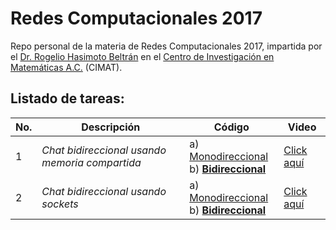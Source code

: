 # Redes Computacionales 2017

Repo personal de la materia de Redes Computacionales 2017, impartida por el [Dr. Rogelio Hasimoto Beltrán](http://www.cimat.mx/es/Rogelio_Hasimoto_Beltran) en el [Centro de Investigación en Matemáticas A.C.](http://www.cimat.mx/) (CIMAT).

## Listado de tareas:
| No. | Descripción                                    | Código                                | Video |
| --- | ---------------------------------------------- | ------------------------------------- | ----- |
|   1 | *Chat bidireccional usando memoria compartida* | a) [Monodireccional](https://github.com/RodolfoFerro/ComputerNetworks17/tree/master/Tarea%201/mono) <br>b) [**Bidireccional**](https://github.com/RodolfoFerro/ComputerNetworks17/tree/master/Tarea%201/bi) | [Click aquí](https://drive.google.com/file/d/0B_UdIDqyTHWGaWd0aTFjZDI2SmM/view?usp=sharing)|
|   2 | *Chat bidireccional usando sockets*            | a) [Monodireccional](https://github.com/RodolfoFerro/ComputerNetworks17/tree/master/Tarea%202/mono) <br>b) [**Bidireccional**](https://github.com/RodolfoFerro/ComputerNetworks17/tree/master/Tarea%202/bi) | [Click aquí](https://drive.google.com/file/d/0B_UdIDqyTHWGMGVKZEdiUk56ckk/view?usp=sharing)|

